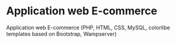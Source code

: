 # Application web E-commerce
 Application web E-commerce (PHP, HTML, CSS, MySQL, colorlibe templates based on Bootstrap, Wampserver)
